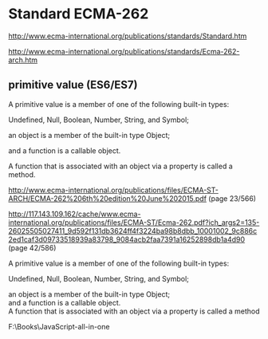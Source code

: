 # Standard ECMA-262  

http://www.ecma-international.org/publications/standards/Standard.htm  

http://www.ecma-international.org/publications/standards/Ecma-262-arch.htm  



## primitive value (ES6/ES7)

A primitive value is a member of one of the following built-in types:  

Undefined, Null, Boolean, Number, String, and Symbol;  

an object is a member of the built-in type Object;  

and a function is a callable object.  

A function that is associated with an object via a property is called a method.  

http://www.ecma-international.org/publications/files/ECMA-ST-ARCH/ECMA-262%206th%20edition%20June%202015.pdf (page 23/566)  


http://117.143.109.162/cache/www.ecma-international.org/publications/files/ECMA-ST/Ecma-262.pdf?ich_args2=135-26025505027411_9d592f131db3624ff4f3224ba98b8dbb_10001002_9c886c2ed1caf3d09733518939a83798_9084acb2faa7391a16252898db1a4d90 (page 42/586)  

A primitive value is a member of one of the following built-in types:  

Undefined, Null, Boolean, Number, String, and Symbol;  

an object is a member of the built-in type Object;  
and a function is a callable object.  
A function that is associated with an object via a property is called a method



F:\Books\JavaScript-all-in-one  





